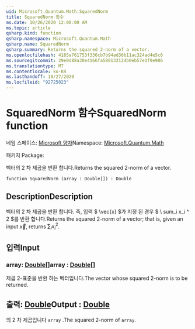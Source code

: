 ```yaml
---
uid: Microsoft.Quantum.Math.SquaredNorm
title: SquaredNorm 함수
ms.date: 10/26/2020 12:00:00 AM
ms.topic: article
qsharp.kind: function
qsharp.namespace: Microsoft.Quantum.Math
qsharp.name: SquaredNorm
qsharp.summary: Returns the squared 2-norm of a vector.
ms.openlocfilehash: 4165a761753f336cb7b94ad36b11ac324ad4e5c6
ms.sourcegitcommit: 29e0d88a30e4166fa580132124b0eb57e1f0e986
ms.translationtype: MT
ms.contentlocale: ko-KR
ms.lasthandoff: 10/27/2020
ms.locfileid: "92725023"
---
```

# <a name="squarednorm-function"></a><span data-ttu-id="9f99d-102">SquaredNorm 함수</span><span class="sxs-lookup"><span data-stu-id="9f99d-102">SquaredNorm function</span></span>

<span data-ttu-id="9f99d-103">네임 스페이스: [Microsoft 양자](xref:Microsoft.Quantum.Math)</span><span class="sxs-lookup"><span data-stu-id="9f99d-103">Namespace: [Microsoft.Quantum.Math](xref:Microsoft.Quantum.Math)</span></span>

<span data-ttu-id="9f99d-104">패키지 [](https://nuget.org/packages/)</span><span class="sxs-lookup"><span data-stu-id="9f99d-104">Package: [](https://nuget.org/packages/)</span></span>


<span data-ttu-id="9f99d-105">벡터의 2 차 제곱을 반환 합니다.</span><span class="sxs-lookup"><span data-stu-id="9f99d-105">Returns the squared 2-norm of a vector.</span></span>

```qsharp
function SquaredNorm (array : Double[]) : Double
```


## <a name="description"></a><span data-ttu-id="9f99d-106">Description</span><span class="sxs-lookup"><span data-stu-id="9f99d-106">Description</span></span>

<span data-ttu-id="9f99d-107">벡터의 2 차 제곱을 반환 합니다. 즉, 입력 $ \vec{x} $가 지정 된 경우 $ \ sum_i x_i ^ 2 $를 반환 합니다.</span><span class="sxs-lookup"><span data-stu-id="9f99d-107">Returns the squared 2-norm of a vector; that is, given an input $\vec{x}$, returns $\sum_i x_i^2$.</span></span>

## <a name="input"></a><span data-ttu-id="9f99d-108">입력</span><span class="sxs-lookup"><span data-stu-id="9f99d-108">Input</span></span>

### <a name="array--double"></a><span data-ttu-id="9f99d-109">array: [Double](xref:microsoft.quantum.lang-ref.double)[]</span><span class="sxs-lookup"><span data-stu-id="9f99d-109">array : [Double](xref:microsoft.quantum.lang-ref.double)[]</span></span>

<span data-ttu-id="9f99d-110">제곱 2-표준을 반환 하는 벡터입니다.</span><span class="sxs-lookup"><span data-stu-id="9f99d-110">The vector whose squared 2-norm is to be returned.</span></span>



## <a name="output--double"></a><span data-ttu-id="9f99d-111">출력: [Double](xref:microsoft.quantum.lang-ref.double)</span><span class="sxs-lookup"><span data-stu-id="9f99d-111">Output : [Double](xref:microsoft.quantum.lang-ref.double)</span></span>

<span data-ttu-id="9f99d-112">의 2 차 제곱입니다 `array` .</span><span class="sxs-lookup"><span data-stu-id="9f99d-112">The squared 2-norm of `array`.</span></span>
